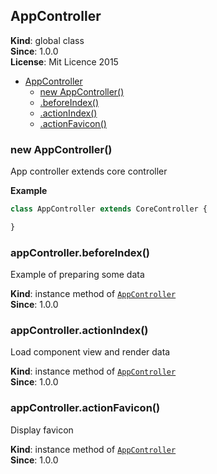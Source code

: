 <a name="AppController"></a>
## AppController
**Kind**: global class  
**Since**: 1.0.0  
**License**: Mit Licence 2015  

* [AppController](#AppController)
  * [new AppController()](#new_AppController_new)
  * [.beforeIndex()](#AppController+beforeIndex)
  * [.actionIndex()](#AppController+actionIndex)
  * [.actionFavicon()](#AppController+actionFavicon)

<a name="new_AppController_new"></a>
### new AppController()
App controller extends core controller

**Example**  
```js
class AppController extends CoreController {

}
```
<a name="AppController+beforeIndex"></a>
### appController.beforeIndex()
Example of preparing some data

**Kind**: instance method of <code>[AppController](#AppController)</code>  
**Since**: 1.0.0  
<a name="AppController+actionIndex"></a>
### appController.actionIndex()
Load component view and render data

**Kind**: instance method of <code>[AppController](#AppController)</code>  
**Since**: 1.0.0  
<a name="AppController+actionFavicon"></a>
### appController.actionFavicon()
Display favicon

**Kind**: instance method of <code>[AppController](#AppController)</code>  
**Since**: 1.0.0  
